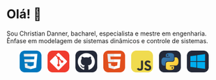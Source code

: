 # Olá! 👋
Sou Christian Danner, bacharel, especialista e mestre em engenharia.
Ênfase em modelagem de sistemas dinâmicos e controle de sistemas.

<p align="center">

  <span style="display: inline-block; margin-right: 10px;">
    <img src="img/CSS.svg" width="50"/>
  </span>
  <span style="display: inline-block; margin-right: 10px;">
    <img src="img/Git.svg" width="50"/>
  </span>
  <span style="display: inline-block; margin-right: 10px;">
    <img src="img/Github-Dark.svg" width="50"/>
  </span>
  <span style="display: inline-block; margin-right: 10px;">
    <img src="img/HTML.svg" width="50"/>
  </span>
  <span style="display: inline-block; margin-right: 10px;">
    <img src="img/JavaScript.svg" width="50"/>
  </span>
  <span style="display: inline-block; margin-right: 10px;">
    <img src="img/Python-Dark.svg" width="50"/>
  </span>
  <span style="display: inline-block; margin-right: 10px;">
    <img src="img/Windows-Dark.svg" width="50"/>
  </span>
  
</p>
